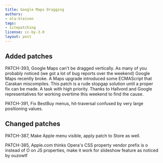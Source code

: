 ```yaml
---
title: Google Maps Dragging
authors:
- ola-kleiven
tags:
- sitepatching
license: cc-by-3.0
layout: post
---
```


## Added patches



PATCH-393, Google Maps can&#39;t be dragged vertically. As many of you probably noticed (we got a lot of bug reports over the weekend) Google Maps recently broke. A Maps upgrade introduced some ECMAScript that Carakan miscompiles. This patch is a rude stopgap solution until a proper fix can be made. A task with high priority. Thanks to Hallvord and Google representatives for working overtime this weekend to find the cause.

PATCH-391, Fix BestBuy menus, hit-traversal confused by very large positioning values.

## Changed patches



PATCH-387, Make Apple menu visible, apply patch to Store as well.

PATCH-385, Apple.com thinks Opera&#39;s CSS property vendor prefix is o instead of O on JS properties, make it work for slideshow feature as noticed by ouzowtf
